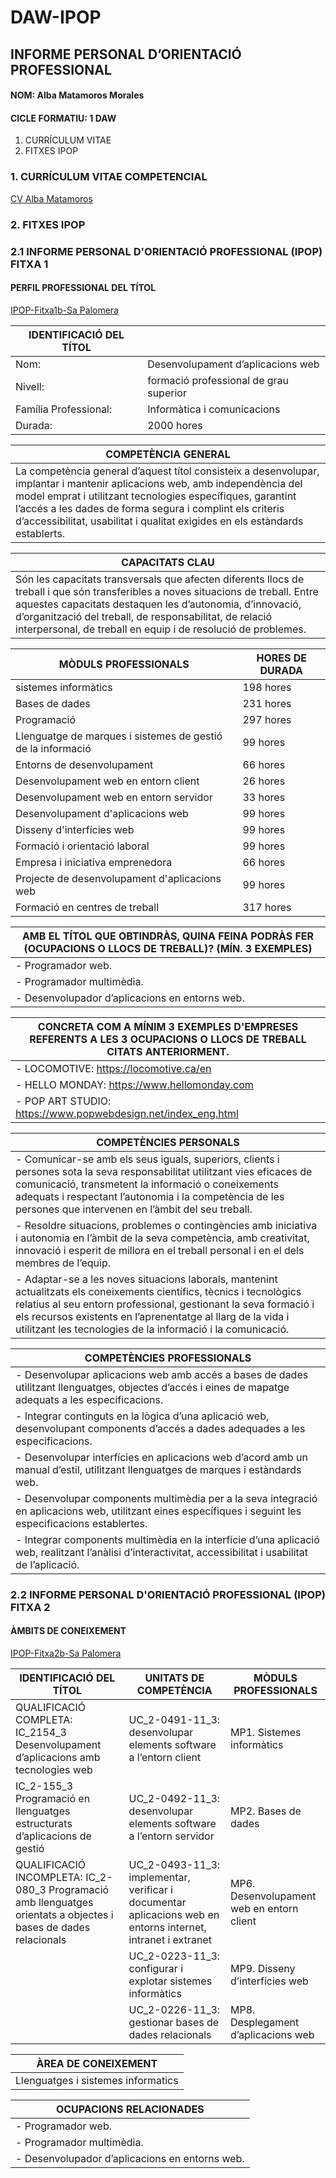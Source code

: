 # DAW-IPOP
## INFORME PERSONAL D’ORIENTACIÓ PROFESSIONAL
#### NOM: Alba Matamoros Morales
#### CICLE FORMATIU: 1 DAW

   1.	CURRÍCULUM VITAE
   2.	FITXES IPOP

### 1. CURRÍCULUM VITAE COMPETENCIAL

[CV Alba Matamoros](https://github.com/albaamatamoros/PORTFOLIO/blob/main/DOCUMENTOS/Alba%20Matamoros%20cv%202024.pdf)

### 2. FITXES IPOP

### 2.1 INFORME PERSONAL D'ORIENTACIÓ PROFESSIONAL (IPOP) FITXA 1
#### PERFIL PROFESSIONAL DEL TÍTOL

[IPOP-Fitxa1b-Sa Palomera](https://github.com/albaamatamoros/DAW-IPOP/blob/main/FITXES%20IPOP/IPOP-Fitxa1b-Sa%20Palomera.pdf)

| IDENTIFICACIÓ DEL TÍTOL |  |
|---|---|
|  Nom: | Desenvolupament d’aplicacions web |
| Nivell:  | formació professional de grau superior |
| Família Professional:  | Informàtica i comunicacions |
| Durada: | 2000 hores |

| COMPETÈNCIA GENERAL  |
|---|
|La competència general d’aquest títol consisteix a desenvolupar, implantar i mantenir aplicacions web, amb independència del model emprat i utilitzant tecnologies específiques, garantint l’accés a les dades de forma segura i complint els criteris d’accessibilitat, usabilitat i qualitat exigides en els estàndards establerts.|

| CAPACITATS CLAU |
|---|
|Són les capacitats transversals que afecten diferents llocs de treball i que són transferibles a noves situacions de treball. Entre aquestes capacitats destaquen les d’autonomia, d’innovació, d’organització del treball, de responsabilitat, de relació interpersonal, de treball en equip i de resolució de problemes.|

| MÒDULS PROFESSIONALS | HORES DE DURADA |
|---|---|
| sistemes informàtics | 198 hores |
| Bases de dades | 231 hores |
| Programació | 297 hores |
| Llenguatge de marques i sistemes de gestió de la informació | 99 hores |
| Entorns de desenvolupament | 66 hores |
| Desenvolupament web en entorn client | 26 hores |
| Desenvolupament web en entorn servidor | 33 hores |
| Desenvolupament d'aplicacions web | 99 hores |
| Disseny d'interfícies web | 99 hores |
| Formació i orientació laboral | 99 hores |
| Empresa i iniciativa emprenedora | 66 hores |
| Projecte de desenvolupament d'aplicacions web | 99 hores |
| Formació en centres de treball | 317 hores |

| AMB EL TÍTOL QUE OBTINDRÀS, QUINA FEINA PODRÀS FER (OCUPACIONS O LLOCS DE TREBALL)? (MÍN. 3 EXEMPLES) |
|---|
| - Programador web. |
| - Programador multimèdia. | 
| - Desenvolupador d’aplicacions en entorns web.|

| CONCRETA COM A MÍNIM 3 EXEMPLES D'EMPRESES REFERENTS A LES 3 OCUPACIONS O LLOCS DE TREBALL CITATS ANTERIORMENT.|
|---|
| - LOCOMOTIVE: https://locomotive.ca/en |
| - HELLO MONDAY: https://www.hellomonday.com |
| - POP ART STUDIO: https://www.popwebdesign.net/index_eng.html |

| COMPETÈNCIES PERSONALS |
|---|
| -	Comunicar-se amb els seus iguals, superiors, clients i persones sota la seva responsabilitat utilitzant vies eficaces de comunicació, transmetent la informació o coneixements adequats i respectant l’autonomia i la competència de les persones que intervenen en l’àmbit del seu treball. |
| -	Resoldre situacions, problemes o contingències amb iniciativa i autonomia en l’àmbit de la seva competència, amb creativitat, innovació i esperit de millora en el treball personal i en el dels membres de l’equip. |
| -	Adaptar-se a les noves situacions laborals, mantenint actualitzats els coneixements científics, tècnics i tecnològics relatius al seu entorn professional, gestionant la seva formació i els recursos existents en l’aprenentatge al llarg de la vida i utilitzant les tecnologies de la informació i la comunicació. |

| COMPETÈNCIES PROFESSIONALS |
|---|
|-	Desenvolupar aplicacions web amb accés a bases de dades utilitzant llenguatges, objectes d’accés i eines de mapatge adequats a les especificacions. |
| -	Integrar continguts en la lògica d’una aplicació web, desenvolupant components d’accés a dades adequades a les especificacions. |
| -	Desenvolupar interfícies en aplicacions web d’acord amb un manual d’estil, utilitzant llenguatges de marques i estàndards web. |
| -	Desenvolupar components multimèdia per a la seva integració en aplicacions web, utilitzant eines específiques i seguint les especificacions establertes. |
| -	Integrar components multimèdia en la interfície d’una aplicació web, realitzant l’anàlisi d’interactivitat, accessibilitat i usabilitat de l’aplicació. |

### 2.2 INFORME PERSONAL D'ORIENTACIÓ PROFESSIONAL (IPOP) FITXA 2
#### ÀMBITS DE CONEIXEMENT
[IPOP-Fitxa2b-Sa Palomera](https://github.com/albaamatamoros/DAW-IPOP/blob/main/FITXES%20IPOP/IPOP-Fitxa2b-Sa%20Palomera.pdf)

| IDENTIFICACIÓ DEL TÍTOL | UNITATS DE COMPETÈNCIA | MÒDULS PROFESSIONALS |
|---|---|---|
| QUALIFICACIÓ COMPLETA: IC_2154_3 Desenvolupament d’aplicacions amb tecnologies web| UC_2-0491-11_3: desenvolupar elements software a l’entorn client | MP1. Sistemes informàtics |
| IC_2-155_3 Programació en llenguatges estructurats d’aplicacions de gestió | UC_2-0492-11_3: desenvolupar elements software a l’entorn servidor | MP2. Bases de dades |
| QUALIFICACIÓ INCOMPLETA: IC_2-080_3 Programació amb llenguatges orientats a objectes i bases de dades relacionals| UC_2-0493-11_3: implementar, verificar i documentar aplicacions web en entorns internet, intranet i extranet | MP6. Desenvolupament web en entorn client |
| | UC_2-0223-11_3: configurar i explotar sistemes informàtics | MP9. Disseny d’interfícies web |
|| UC_2-0226-11_3: gestionar bases de dades relacionals | MP8. Desplegament d’aplicacions web |

| ÀREA DE CONEIXEMENT |
|---|
|Llenguatges i sistemes informatics|

| OCUPACIONS RELACIONADES |
|---|
| - Programador web. |
| - Programador multimèdia. |
| - Desenvolupador d’aplicacions en entorns web. |
